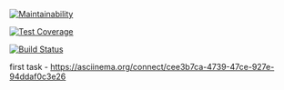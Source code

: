 [![Maintainability](https://api.codeclimate.com/v1/badges/7844729f97e122bbdf10/maintainability)](https://codeclimate.com/github/aic513/project-lvl2-s385/maintainability)

[![Test Coverage](https://api.codeclimate.com/v1/badges/7844729f97e122bbdf10/test_coverage)](https://codeclimate.com/github/aic513/project-lvl2-s385/test_coverage)

[![Build Status](https://travis-ci.org/aic513/project-lvl2-s385.svg?branch=master)](https://travis-ci.org/aic513/project-lvl2-s385)

first task  - https://asciinema.org/connect/cee3b7ca-4739-47ce-927e-94ddaf0c3e26
